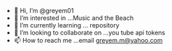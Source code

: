 - 👋 Hi, I’m @greyem01
- 👀 I’m interested in ...Music and the Beach
- 🌱 I’m currently learning ... repository 
- 💞️ I’m looking to collaborate on ...you tube api tokens
- 📫 How to reach me ...email greyem.m@yahoo.com

<!---
greyem01/greyem01 is a ✨ special ✨ repository because its `README.md` (this file) appears on your GitHub profile.
You can click the Preview link to take a look at your changes.
--->

